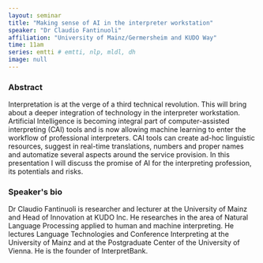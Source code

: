 ```yaml
---
layout: seminar
title: "Making sense of AI in the interpreter workstation"
speaker: "Dr Claudio Fantinuoli"
affiliation: "University of Mainz/Germersheim and KUDO Way"
time: 11am
series: emtti # emtti, nlp, mldl, dh 
image: null 
---
```


### Abstract

Interpretation is at the verge of a third technical revolution. This will bring about a deeper integration of technology in the interpreter workstation. Artificial Intelligence is becoming integral part of computer-assisted interpreting (CAI) tools and is now allowing machine learning to enter the workflow of professional interpreters. CAI tools can create ad-hoc linguistic resources, suggest in real-time translations, numbers and proper names and automatize several aspects around the service provision. In this presentation I will discuss the promise of AI for the interpreting profession, its potentials and risks.

### Speaker's bio

Dr Claudio Fantinuoli is researcher and lecturer at the University of Mainz and Head of Innovation at KUDO Inc. He researches in the area of Natural Language Processing applied to human and machine interpreting. He lectures Language Technologies and Conference Interpreting at the University of Mainz and at the Postgraduate Center of the University of Vienna. He is the founder of InterpretBank.
